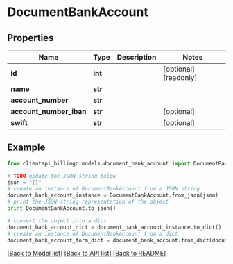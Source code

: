 # DocumentBankAccount


## Properties
Name | Type | Description | Notes
------------ | ------------- | ------------- | -------------
**id** | **int** |  | [optional] [readonly] 
**name** | **str** |  | 
**account_number** | **str** |  | 
**account_number_iban** | **str** |  | [optional] 
**swift** | **str** |  | [optional] 

## Example

```python
from clientapi_billingo.models.document_bank_account import DocumentBankAccount

# TODO update the JSON string below
json = "{}"
# create an instance of DocumentBankAccount from a JSON string
document_bank_account_instance = DocumentBankAccount.from_json(json)
# print the JSON string representation of the object
print DocumentBankAccount.to_json()

# convert the object into a dict
document_bank_account_dict = document_bank_account_instance.to_dict()
# create an instance of DocumentBankAccount from a dict
document_bank_account_form_dict = document_bank_account.from_dict(document_bank_account_dict)
```
[[Back to Model list]](../README.md#documentation-for-models) [[Back to API list]](../README.md#documentation-for-api-endpoints) [[Back to README]](../README.md)


